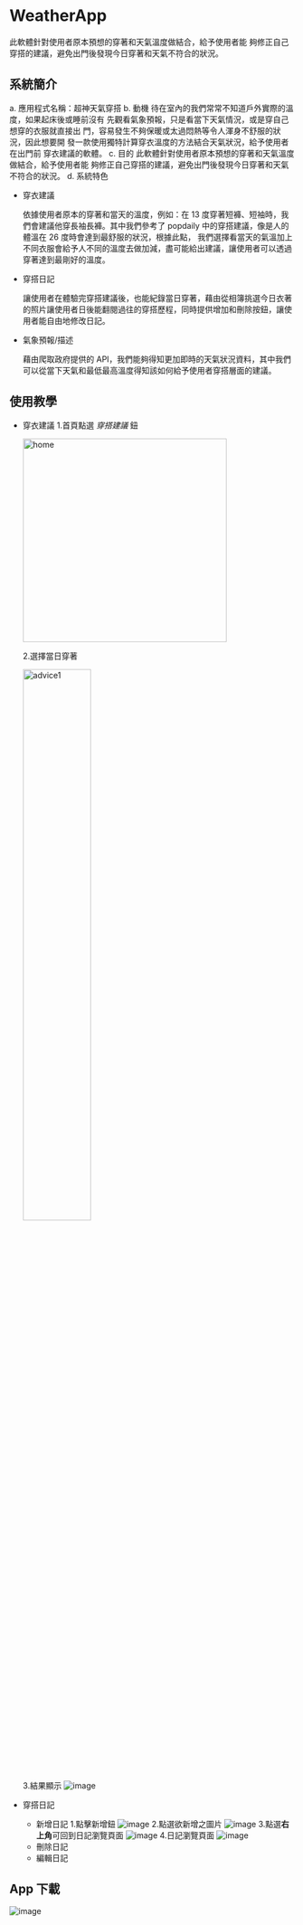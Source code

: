 # WeatherApp
此軟體針對使用者原本預想的穿著和天氣溫度做結合，給予使用者能 夠修正自己穿搭的建議，避免出門後發現今日穿著和天氣不符合的狀況。

## 系統簡介 
a. 應用程式名稱：超神天氣穿搭
b. 動機 
    待在室內的我們常常不知道戶外實際的溫度，如果起床後或睡前沒有
先觀看氣象預報，只是看當下天氣情況，或是穿自己想穿的衣服就直接出
門，容易發生不夠保暖或太過悶熱等令人渾身不舒服的狀況，因此想要開
發一款使用獨特計算穿衣溫度的方法結合天氣狀況，給予使用者在出門前
穿衣建議的軟體。
c. 目的 
    此軟體針對使用者原本預想的穿著和天氣溫度做結合，給予使用者能
夠修正自己穿搭的建議，避免出門後發現今日穿著和天氣不符合的狀況。
d. 系統特色 
* 穿衣建議 
 
  依據使用者原本的穿著和當天的溫度，例如：在 13 度穿著短褲、短袖時，我們會建議他穿長袖長褲。其中我們參考了 popdaily 中的穿搭建議，像是人的體溫在 26 度時會達到最舒服的狀況，根據此點，     我們選擇看當天的氣溫加上不同衣服會給予人不同的溫度去做加減，盡可能給出建議，讓使用者可以透過穿著達到最剛好的溫度。
* 穿搭日記 
 
  讓使用者在體驗完穿搭建議後，也能紀錄當日穿著，藉由從相簿挑選今日衣著的照片讓使用者日後能翻閱過往的穿搭歷程，同時提供增加和刪除按鈕，讓使用者能自由地修改日記。
* 氣象預報/描述 
 
  藉由爬取政府提供的 API，我們能夠得知更加即時的天氣狀況資料，其中我們可以從當下天氣和最低最高溫度得知該如何給予使用者穿搭層面的建議。

## 使用教學
* 穿衣建議
  1.首頁點選 _穿搭建議_ 鈕
  
  <img src="picture/UI/advice-guide.png" alt="home" width="360" hight="720"/>
  
  2.選擇當日穿著
  
  <img src="picture/UI/advice1.png" alt="advice1" width="50%" hight="720"/>
  
  3.結果顯示
  ![image](https://github.com/ianboy302668/WeatherApp/blob/main/picture/UI/advice2.png)
* 穿搭日記
  - 新增日記
    1.點擊新增鈕
    ![image](https://github.com/ianboy302668/WeatherApp/blob/main/picture/UI/add-journal-guide1.png)
    2.點選欲新增之圖片
    ![image](https://github.com/ianboy302668/WeatherApp/blob/main/picture/UI/edit-journal-guide2.png)
    3.點選**右上角**可回到日記瀏覽頁面
    ![image](https://github.com/ianboy302668/WeatherApp/blob/main/picture/UI/add-journal-guide.png)
    4.日記瀏覽頁面
    ![image](https://github.com/ianboy302668/WeatherApp/blob/main/picture/UI/journal4.png)
  - 刪除日記
  - 編輯日記
## App 下載
![image](https://github.com/ianboy302668/WeatherApp/blob/main/picture/app-download.png)
